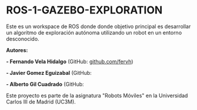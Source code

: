 # ROS-1-GAZEBO-EXPLORATION
Este es un workspace de ROS donde donde objetivo principal es desarrollar un algoritmo de exploración autónoma utilizando un robot en un entorno desconocido.

**Autores:**

**- Fernando Vela Hidalgo** (GitHub: [github.com/fervh](https://github.com/fervh))

**- Javier Gomez Eguizabal** (GitHub: 

**- Alberto Gil Cuadrado** (GitHub: 

Este proyecto es parte de la asignatura "Robots Móviles" en la Universidad Carlos III de Madrid (UC3M).

